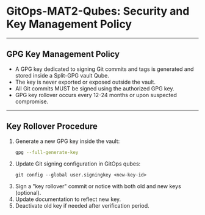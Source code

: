 # GitOps-MAT2-Qubes: Security and Key Management Policy

---

## GPG Key Management Policy

- A GPG key dedicated to signing Git commits and tags is generated and stored inside a Split-GPG vault Qube.
- The key is never exported or exposed outside the vault.
- All Git commits MUST be signed using the authorized GPG key.
- GPG key rollover occurs every 12-24 months or upon suspected compromise.

---

## Key Rollover Procedure

1. Generate a new GPG key inside the vault:
   ```bash
   gpg --full-generate-key

2. Update Git signing configuration in GitOps qubes:
    ```
    git config --global user.signingkey <new-key-id>
3. Sign a "key rollover" commit or notice with both old and new keys (optional).
4. Update documentation to reflect new key.
5. Deactivate old key if needed after verification period.
